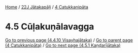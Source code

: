 
[Home](/) / [22J Jātakapāḷi](../../22J.md) / [4 Catukkanipāta](../4.md)

# 4.5 Cūḷakuṇālavagga


[Go to previous page (4.4.10 Visayhajātaka)](4.4/4.4.10.md) / [Go to parent page (4 Catukkanipāta)](../4.md) / [Go to next page (4.5.1 Kaṇḍarījātaka)](4.5/4.5.1.md)


